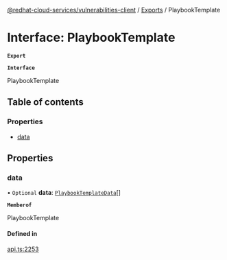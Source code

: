 [@redhat-cloud-services/vulnerabilities-client](../README.md) / [Exports](../modules.md) / PlaybookTemplate

# Interface: PlaybookTemplate

**`Export`**

**`Interface`**

PlaybookTemplate

## Table of contents

### Properties

- [data](PlaybookTemplate.md#data)

## Properties

### data

• `Optional` **data**: [`PlaybookTemplateData`](PlaybookTemplateData.md)[]

**`Memberof`**

PlaybookTemplate

#### Defined in

[api.ts:2253](https://github.com/mkholjuraev/javascript-clients/blob/master/packages/vulnerabilities/git-api/api.ts#L2253)
